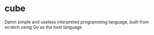 # cube
Damn simple and useless interpreted programming language, built from scratch using Go as the host language

